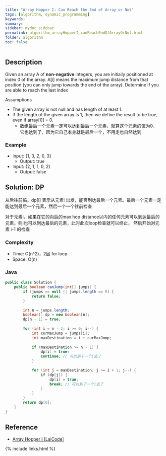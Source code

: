 ```yaml
---
title: "Array Hopper I: Can Reach the End of Array or Not"
tags: [algorithm, dynamic_programming]
keywords:
summary:
sidebar: mydoc_sidebar
permalink: algorithm_arrayHopperI_canReachEndOfArrayOrNot.html
folder: algorithm
toc: false
---
```


## Description
Given an array A of **non-negative** integers, you are initially positioned at index 0 of the array. 
A[i] means the maximum jump distance from that position (you can only jump towards the end of the array). 
Determine if you are able to reach the last index

Assumptions
* The given array is not null and has length of at least 1.
* If the length of the given array is 1, then we define the result to be true, even if array[0] = 0.
  * 数组最后一个元素一定可以达到最后一个元素，就算这个元素的值为0，它也达到了，因为它自己本身就是最后一个，不用走也自然达到

### Example
* Input: {1, 3, 2, 0, 3}
  * Output: true
* Input: {2, 1, 1, 0, 2}
  * Output: false
  
## Solution: DP
从后往前搞。dp[i] 表示从元素i 出发，能否到达最后一个元素。最后一个元素一定能达到最后一个元素，然后一个一个往前检查

对于元素i，如果在它的向后的max hop distance以内的任何元素可以到达最后的元素，则i也可以到达最后的元素，此时此次loop检查就可以终止，
然后开始对元素 i-1 的检查

### Complexity
* Time: O(n^2)，2层 for loop
* Space: O(n)

### Java
```java
public class Solution {
    public boolean canJump(int[] jumps) {
        if (jumps == null || jumps.length == 0) {
            return false;
        }
      
        int n = jumps.length;
        boolean[] dp = new boolean[n];
        dp[n - 1] = true;
      
        for (int i = n - 2; i >= 0; i--) {
            int curMaxJump = jumps[i];
            int maxDestination = i + curMaxJump;
            
            if (maxDestination >= n - 1) {
                dp[i] = true;
                continue; // 可以到下一个i去了
            }
            
            for (int j = maxDestination; j >= i + 1; j--) {
                if (dp[j]) {
                    dp[i] = true;
                    break; // 可以到下一个i去了
                }
            }
        }
        return dp[0];
    }
}
```

## Reference
* [Array Hopper I [LaiCode]](https://app.laicode.io/app/problem/88)

{% include links.html %}
